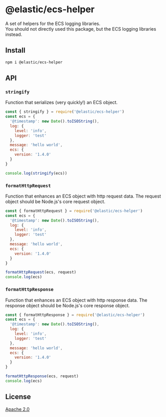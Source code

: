 # @elastic/ecs-helper

A set of helpers for the ECS logging libraries.  
You should not directly used this package, but the ECS logging libraries instead.

## Install
```sh
npm i @elastic/ecs-helper
```

## API

### `stringify`
Function that serializes (very quickly!) an ECS object.

```js
const { stringify } = require('@elastic/ecs-helper')
const ecs = {
  '@timestamp': new Date().toISOString(),
  log: {
    level: 'info',
    logger: 'test'
  },
  message: 'hello world',
  ecs: {
    version: '1.4.0'
  }
}

console.log(stringify(ecs))
```

### `formatHttpRequest`
Function that enhances an ECS object with http request data.
The request object should be Node.js's core request object.

```js
const { formatHttpRequest } = require('@elastic/ecs-helper')
const ecs = {
  '@timestamp': new Date().toISOString(),
  log: {
    level: 'info',
    logger: 'test'
  },
  message: 'hello world',
  ecs: {
    version: '1.4.0'
  }
}

formatHttpRequest(ecs, request)
console.log(ecs)
```

### `formatHttpResponse`
Function that enhances an ECS object with http response data.
The response object should be Node.js's core response object.

```js
const { formatHttpResponse } = require('@elastic/ecs-helper')
const ecs = {
  '@timestamp': new Date().toISOString(),
  log: {
    level: 'info',
    logger: 'test'
  },
  message: 'hello world',
  ecs: {
    version: '1.4.0'
  }
}

formatHttpResponse(ecs, request)
console.log(ecs)
```

## License
[Apache 2.0](./LICENSE)
